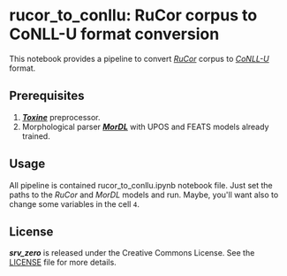 # rucor_to_conllu: RuCor corpus to CoNLL-U format conversion

This notebook provides a pipeline to convert
[*RuCor*](http://rucoref.maimbava.net/) corpus to
[*CoNLL-U*](https://universaldependencies.org/format.html) format.

## Prerequisites

1. [***Toxine***](https://github.com/fostroll/toxine) preprocessor.
1. Morphological parser [***MorDL***](https://github.com/fostroll/mordl) with
UPOS and FEATS models already trained.

## Usage

All pipeline is contained rucor_to_conllu.ipynb notebook file. Just set the
paths to the *RuCor* and *MorDL* models and run. Maybe, you'll want also to
change some variables in the cell `4`.

## License

***srv_zero*** is released under the Creative Commons License. See the
[LICENSE](https://github.com/fostroll/srv_zero/blob/master/LICENSE) file for
more details.
